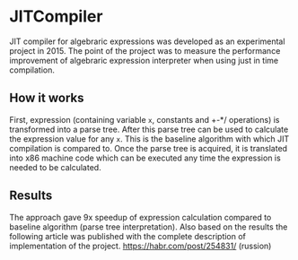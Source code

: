 # JITCompiler
JIT compiler for algebraric expressions was developed as an experimental project in 2015.
The point of the project was to measure the performance improvement of algebraric expression interpreter when using just in time compilation.

## How it works
First, expression (containing variable `x`, constants and +-*/ operations) is transformed into a parse tree.
After this parse tree can be used to calculate the expression value for any `x`.
This is the baseline algorithm with which JIT compilation is compared to.
Once the parse tree is acquired, it is translated into x86 machine code which can be executed any time the expression is needed to be calculated.

## Results
The approach gave 9x speedup of expression calculation compared to baseline algorithm (parse tree interpretation).
Also based on the results the following article was published with the complete description of implementation of the project.
https://habr.com/post/254831/ (russion)
